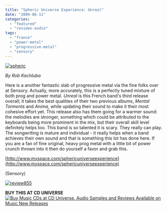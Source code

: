 ```yaml
---
title: "Spheric Universe Experience: Unreal"
date: "2009-06-11"
categories: 
  - "featured"
  - "reviews-audio"
tags: 
  - "france"
  - "power-metal"
  - "progressive-metal"
  - "sensory"
---
```


[![spheric](http://www.hellbound.ca/wp-content/uploads/2009/06/spheric-300x293.jpg "spheric")](http://www.hellbound.ca/wp-content/uploads/2009/06/spheric.jpg)

_By Rob Kachluba_

Here is a another fantastic slab of progressive metal via the fine folks over at Sensory. Actually, more accurately, this is a perfectly tuned mixture of both prog and power metal. _Unreal_ is this French band's third release overall; it takes the best qualities of their two previous albums, _Mental Torments_ and _Anima_, while updating their sound to make it their most cohesive effort yet. This release also has them going for a warmer sound: the melodies are stronger, something which could be attributed to the keyboards being more prominent in the mix, but their overall skill level definitely helps too. This band is so talented it is scary. They really can play. The songwriting is mature and individual - it really helps when a band achieves their own sound and that is something this lot has done here. If you are a fan of fine original, heavy prog metal with a little bit of power crunch thrown into it then do yourself a favor and grab this.

[http://www.myspace.com/sphericuniverseexperience](http://www.myspace.com/sphericuniverseexperience)

(Sensory)

[![review855](http://www.hellbound.ca/wp-content/uploads/2009/06/review855.png "review855")](http://www.hellbound.ca/wp-content/uploads/2009/06/review855.png)

**BUY THIS AT CD UNIVERSE** [![Buy Music CDs at CD Universe. Audio Samples and Reviews Available on Music New Releases](http://www.cduniverse.com/banners/live/cdu/468x60_music/468x60_music02.gif)](http://www.cduniverse.com/productinfo.asp?pid=7925048&frm=lk_hellbound)
